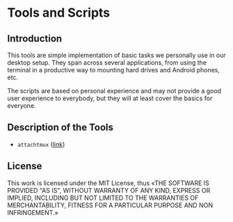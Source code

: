 # Tools and Scripts

## Introduction

This tools are simple implementation of basic tasks we personally use in our desktop setup. They span across several applications, from using the terminal in a productive way to mounting hard drives and Android phones, etc.

The scripts are based on personal experience and may not provide a good user experience to everybody, but they will at least cover the basics for everyone.

## Description of the Tools

* `attachtmux` \([link](docs/attachtmux.md)\)

## License

This work is licensed under the MIT License, thus «THE SOFTWARE IS PROVIDED "AS IS", WITHOUT WARRANTY OF ANY KIND, EXPRESS OR IMPLIED, INCLUDING BUT NOT LIMITED TO THE WARRANTIES OF MERCHANTABILITY, FITNESS FOR A PARTICULAR PURPOSE AND NON INFRINGEMENT.»

